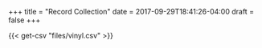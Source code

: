 +++
title = "Record Collection"
date = 2017-09-29T18:41:26-04:00
draft = false
+++

{{< get-csv "files/vinyl.csv" >}}
